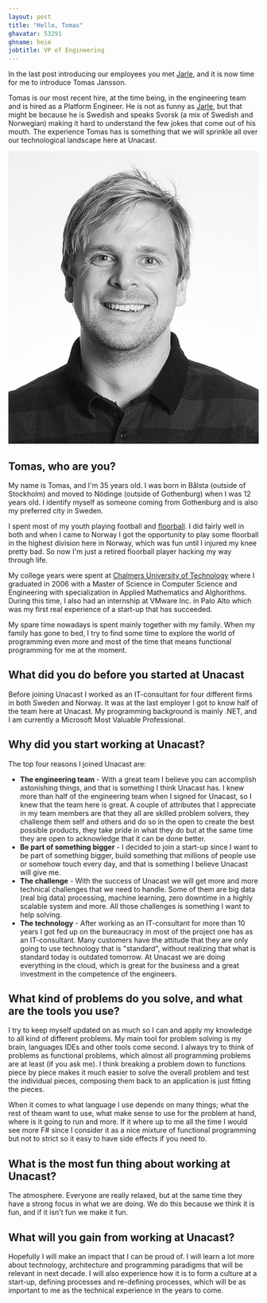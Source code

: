 ```yaml
---
layout: post
title: "Hello, Tomas"
ghavatar: 53291
ghname: heim
jobtitle: VP of Engineering
---
```


In the last post introducing our employees you met [Jarle](/2017/03/02/hello-jarle/), and it is now time for me to introduce Tomas Jansson.

Tomas is our most recent hire, at the time being, in the engineering team and is hired as a Platform Engineer. He is not as funny as [Jarle](/2017/03/02/hello-jarle/), but that might be because he is Swedish and speaks Svorsk (a mix of Swedish and Norwegian) making it hard to understand the few jokes that come out of his mouth. The experience Tomas has is something that we will sprinkle all over our technological landscape here at Unacast.

![Tomas](/images/tomas/tomas.jpg)

## Tomas, who are you?

My name is Tomas, and I'm 35 years old. I was born in Bålsta (outside of Stockholm) and moved to Nödinge (outside of Gothenburg) when I was 12 years old. I identify myself as someone coming from Gothenburg and is also my preferred city in Sweden.

I spent most of my youth playing football and [floorball](https://en.wikipedia.org/wiki/Floorball). I did fairly well in both and when I came to Norway I got the opportunity to play some floorball in the highest division here in Norway, which was fun until I injured my knee pretty bad. So now I'm just a retired floorball player hacking my way through life.

My college years were spent at [Chalmers University of Technology](http://www.chalmers.se/sv/Sidor/default.aspx) where I graduated in 2006 with a Master of Science in Computer Science and Engineering with specialization in Applied Mathematics and Alghorithms. During this time, I also had an internship at VMware Inc. in Palo Alto which was my first real experience of a start-up that has succeeded.

My spare time nowadays is spent mainly together with my family. When my family has gone to bed, I try to find some time to explore the world of programming even more and most of the time that means functional programming for me at the moment.

## What did you do before you started at Unacast

Before joining Unacast I worked as an IT-consultant for four different firms in both Sweden and Norway. It was at the last employer I got to know half of the team here at Unacast. My programming background is mainly .NET, and I am currently a Microsoft Most Valuable Professional.

## Why did you start working at Unacast?

The top four reasons I joined Unacast are: 

 * **The engineering team** - With a great team I believe you can accomplish astonishing things, and that is something I think Unacast has. I knew more than half of the engineering team when I signed for Unacast, so I knew that the team here is great. A couple of attributes that I appreciate in my team members are that they all are skilled problem solvers, they challenge them self and others and do so in the open to create the best possible products, they take pride in what they do but at the same time they are open to acknowledge that it can be done better.
 * **Be part of something bigger** - I decided to join a start-up since I want to be part of something bigger, build something that millions of people use or somehow touch every day, and that is something I believe Unacast will give me.
 * **The challenge** - With the success of Unacast we will get more and more technical challenges that we need to handle. Some of them are big data (real big data) processing, machine learning, zero downtime in a highly scalable system and more. All those challenges is something I want to help solving. 
 * **The technology** - After working as an IT-consultant for more than 10 years I got fed up on the bureaucracy in most of the project one has as an IT-consultant. Many customers have the attitude that they are only going to use technology that is "standard", without realizing that what is standard today is outdated tomorrow. At Unacast we are doing everything in the cloud, which is great for the business and a great investment in the competence of the engineers.

## What kind of problems do you solve, and what are the tools you use?

I try to keep myself updated on as much so I can and apply my knowledge to all kind of different problems. My main tool for problem solving is my brain, languages IDEs and other tools come second. I always try to think of problems as functional problems, which almost all programming problems are at least (if you ask me). I think breaking a problem down to functions piece by piece makes it much easier to solve the overall problem and test the individual pieces, composing them back to an application is just fitting the pieces.

When it comes to what language I use depends on many things; what the rest of theam want to use, what make sense to use for the problem at hand, where is it going to run and more. If it where up to me all the time I would see more F# since I consider it as a nice mixture of functional programming but not to strict so it easy to have side effects if you need to.


## What is the most fun thing about working at Unacast?

The atmosphere. Everyone are really relaxed, but at the same time they have a strong focus in what we are doing. We do this because we think it is fun, and if it isn't fun we make it fun.

## What will you gain from working at Unacast?

Hopefully I will make an impact that I can be proud of. I will learn a lot more about technology, architecture and programming paradigms that will be relevant in next decade. I will also experience how it is to form a culture at a start-up, defining processes and re-defining processes, which will be as important to me as the technical experience in the years to come.

